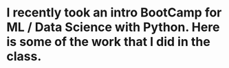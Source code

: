 # I recently took an intro BootCamp for ML / Data Science with Python. Here is some of the work that I did in the class. 
